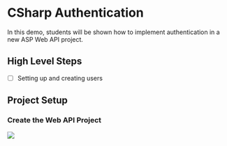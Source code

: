 # CSharp Authentication

In this demo, students will be shown how to implement authentication in a new ASP Web API project.

## High Level Steps

- [ ] Setting up and creating users

## Project Setup

### Create the Web API Project

<img src="http://bitoftech.net/wp-content/uploads/2015/01/NewProject.jpg" />